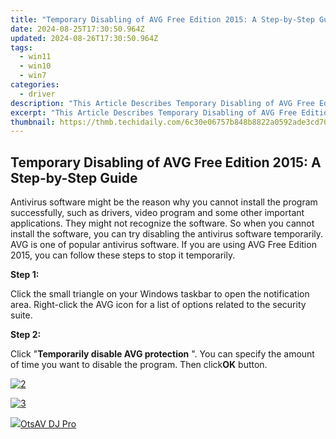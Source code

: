 ```yaml
---
title: "Temporary Disabling of AVG Free Edition 2015: A Step-by-Step Guide"
date: 2024-08-25T17:30:50.964Z
updated: 2024-08-26T17:30:50.964Z
tags:
  - win11
  - win10
  - win7
categories:
  - driver
description: "This Article Describes Temporary Disabling of AVG Free Edition 2015: A Step-by-Step Guide"
excerpt: "This Article Describes Temporary Disabling of AVG Free Edition 2015: A Step-by-Step Guide"
thumbnail: https://thmb.techidaily.com/6c30e06757b848b8822a0592ade3cd707135548fc958e44df6b196388e83adbe.jpg
---
```


## Temporary Disabling of AVG Free Edition 2015: A Step-by-Step Guide

Antivirus software might be the reason why you cannot install the program successfully, such as drivers, video program and some other important applications. They might not recognize the software. So when you cannot install the software, you can try disabling the antivirus software temporarily. AVG is one of popular antivirus software. If you are using AVG Free Edition 2015, you can follow these steps to stop it temporarily.

 **Step 1:**

 Click the small triangle on your Windows taskbar to open the notification area. Right-click the AVG icon for a list of options related to the security suite.

 **Step 2:**

 Click "**Temporarily disable AVG protection** ". You can specify the amount of time you want to disable the program. Then click**OK** button.

[![2](https://images.drivereasy.com/wp-content/uploads/2015/07/22-300x236.png)](https://images.drivereasy.com/wp-content/uploads/2015/07/22.png) 

 [![3](https://images.drivereasy.com/wp-content/uploads/2015/07/32-300x198.png)](https://images.drivereasy.com/wp-content/uploads/2015/07/32.png)

<ins class="adsbygoogle"
     style="display:block"
     data-ad-format="autorelaxed"
     data-ad-client="ca-pub-7571918770474297"
     data-ad-slot="1223367746"></ins>



<ins class="adsbygoogle"
     style="display:block"
     data-ad-client="ca-pub-7571918770474297"
     data-ad-slot="8358498916"
     data-ad-format="auto"
     data-full-width-responsive="true"></ins>



<!-- affiliate ads begin -->
<a href="https://otszone.ots7.com/order/checkout.php?PRODS=4713321&QTY=1&AFFILIATE=108875&CART=1"><img src="https://green.ots7.com/screenshots/OtsAV/OtsAVDJ1.90-300x188.jpg" border="0">OtsAV DJ Pro</a>
<!-- affiliate ads end -->